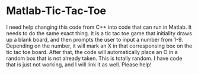 # Matlab-Tic-Tac-Toe
I need help changing this code from C++ into code that can run in Matlab. It needs to do the same exact thing. It is a tic tac toe game that initiallty draws up a blank board,
and then prompts the user to input a number from 1-9. Depending on the number, it will mark an X in that corresponsing box on the tic tac toe board. After that, the code will
automatically place an O in a random box that is not already taken. This is totally random. I have code that is just not working, and I will link it as well. Please help!
